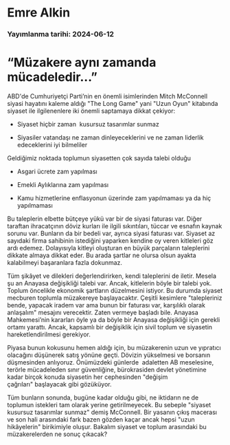 # Emre Alkin

### Yayımlanma tarihi: 2024-06-12

# “Müzakere aynı zamanda mücadeledir...”

ABD'de Cumhuriyetçi Parti’nin en önemli isimlerinden Mitch McConnell siyasi hayatını kaleme aldığı "The Long Game" yani "Uzun Oyun" kitabında siyaset ile ilgilenenlere iki önemli saptamaya dikkat çekiyor:

- Siyaset hiçbir zaman  kusursuz tasarımlar sunmaz

- Siyasiler vatandaşı ne zaman dinleyeceklerini ve ne zaman liderlik edeceklerini iyi bilmeliler

Geldiğimiz noktada toplumun siyasetten çok sayıda talebi olduğu

- Asgari ücrete zam yapılması

- Emekli Aylıklarına zam yapılması

- Kamu hizmetlerine enflasyonun üzerinde zam yapılmaması ya da hiç yapılmaması

Bu taleplerin elbette bütçeye yükü var bir de siyasi faturası var. Diğer taraftan ihracatçının döviz kurları ile ilgili sıkıntıları, tüccar ve esnafın kaynak sorunu var. Bunların da bir bedeli var, ayrıca siyasi faturası var. Siyaset az sayıdaki firma sahibinin istediğini yaparken kendine oy veren kitleleri göz ardı edemez. Dolayısıyla kitleyi oluşturan en büyük parçaların taleplerini dikkate almaya dikkat eder. Bu arada şartlar ne olursa olsun ayakta kalabilmeyi başaranlara fazla dokunmaz.

Tüm şikâyet ve dilekleri değerlendirirken, kendi taleplerini de iletir. Mesela şu an Anayasa değişikliği talebi var. Ancak, kitlelerin böyle bir talebi yok. Toplum öncelikle ekonomik şartların düzelmesini istiyor. Bu durumda siyaset mecburen toplumla müzakereye başlayacaktır. Çeşitli kesimlere "talepleriniz bende, yapacak iradem var ama bunun bir faturası var, karşılıklı olarak anlaşalım" mesajını verecektir. Zaten vermeye başladı bile. Anayasa Mahkemesi’nin kararları öyle ya da böyle bir Anayasa değişikliği için gerekli ortamı yarattı. Ancak, kapsamlı bir değişiklik için sivil toplum ve siyasetin hareketlendirilmesi gerekiyor.

Piyasa bunun kokusunu hemen aldığı için, bu müzakerenin uzun ve yıpratıcı olacağını düşünerek satış yönüne geçti. Dövizin yükselmesi ve borsanın düşmesinden anlıyoruz. Önümüzdeki günlerde  adaletten AB meselesine, terörle mücadeleden sınır güvenliğine, bürokrasiden devlet yönetimine kadar birçok konuda siyasetin her cephesinden "değişim çağrıları" başlayacak gibi gözüküyor.

Tüm bunların sonunda, bugüne kadar olduğu gibi, ne iktidarın ne de toplumun istekleri tam olarak yerine getirilmeyecek. Bu sebeple "siyaset kusursuz tasarımlar sunmaz" demiş McConnell. Bir yasanın çıkış macerası ve son hali arasındaki fark bazen gözden kaçar ancak hepsi "uzun hikâyelerin" birikimiyle oluşur. Bakalım siyaset ve toplum arasındaki bu müzakerelerden ne sonuç çıkacak?

